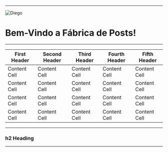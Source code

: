 ___

![Diego](https://github.com/diegobenelli/diegobenelli.github.io/blob/master/image002.jpg)

# **Bem-Vindo a Fábrica de Posts!**

___

| First Header  | Second Header | Third Header  | Fourth Header | Fifth Header |
| ------------- | ------------- | ------------- | ------------- | ------------- |
| Content Cell  | Content Cell  |Content Cell   | Content Cell  | Content Cell  |
| Content Cell  | Content Cell  |Content Cell   | Content Cell  | Content Cell  |
| Content Cell  | Content Cell  |Content Cell   | Content Cell  | Content Cell  |
| Content Cell  | Content Cell  |Content Cell   | Content Cell  | Content Cell  |

___
### h2 Heading
___
